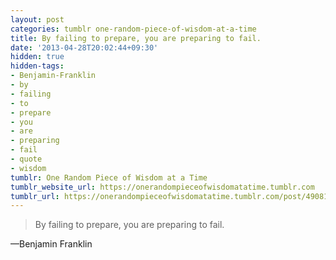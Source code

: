 ```yaml
---
layout: post
categories: tumblr one-random-piece-of-wisdom-at-a-time
title: By failing to prepare, you are preparing to fail.
date: '2013-04-28T20:02:44+09:30'
hidden: true
hidden-tags:
- Benjamin-Franklin
- by
- failing
- to
- prepare
- you
- are
- preparing
- fail
- quote
- wisdom
tumblr: One Random Piece of Wisdom at a Time
tumblr_website_url: https://onerandompieceofwisdomatatime.tumblr.com
tumblr_url: https://onerandompieceofwisdomatatime.tumblr.com/post/49081222560/by-failing-to-prepare-you-are-preparing-to-fail
---
```

> By failing to prepare, you are preparing to fail.

—Benjamin Franklin
